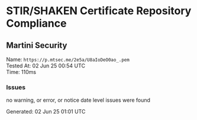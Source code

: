 # STIR/SHAKEN Certificate Repository Compliance

## Martini Security

Name: `https://p.mtsec.me/2e5a/U8aIoDeO0ao_.pem`\
Tested At: 02 Jun 25 00:54 UTC\
Time: 110ms

### Issues

no warning, or error, or notice date level issues were found

Generated: 02 Jun 25 01:01 UTC